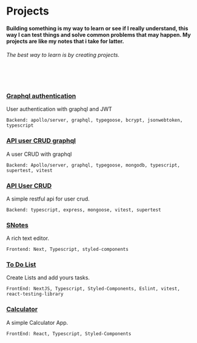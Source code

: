 # Projects
#### Building something is my way to learn or see if I really understand, this way I can test things and solve common problems that may happen. My projects are like my notes that i take for latter.
###### The best way to learn is by creating projects.

<br/>
<br/>


### [Graphql authentication](./06-graphql-authentication/)
User authentication with graphql and JWT

    Backend: apollo/server, graphql, typegoose, bcrypt, jsonwebtoken, typescript


### [API user CRUD graphql](./05-user-crud-graphql)
A user CRUD with graphql

    Backend: Apollo/server, graphql, typegoose, mongodb, typescript, supertest, vitest


### [API User CRUD](./04-user-crud-restful)
A simple restful api for user crud.

    Backend: typescript, express, mongoose, vitest, supertest


### [SNotes](./03-s-notes)
A rich text editor.

    Frontend: Next, Typescript, styled-components


### [To Do List](./02-to-do-list)
Create Lists and add yours tasks.
    
    FrontEnd: NextJS, Typescript, Styled-Components, Eslint, vitest, react-testing-library
    

### [Calculator](./01-calculator)
A simple Calculator App. 
    
    FrontEnd: React, Typescript, Styled-Components
